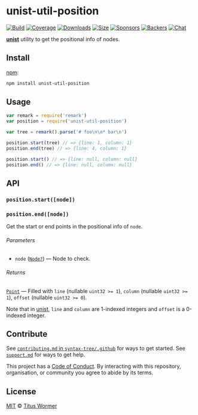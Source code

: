 # unist-util-position

[![Build][build-badge]][build]
[![Coverage][coverage-badge]][coverage]
[![Downloads][downloads-badge]][downloads]
[![Size][size-badge]][size]
[![Sponsors][sponsors-badge]][collective]
[![Backers][backers-badge]][collective]
[![Chat][chat-badge]][chat]

[**unist**][unist] utility to get the positional info of nodes.

## Install

[npm][]:

```sh
npm install unist-util-position
```

## Usage

```js
var remark = require('remark')
var position = require('unist-util-position')

var tree = remark().parse('# foo\n\n* bar\n')

position.start(tree) // => {line: 1, column: 1}
position.end(tree) // => {line: 4, column: 1}

position.start() // => {line: null, column: null}
position.end() // => {line: null, column: null}
```

## API

### `position.start([node])`

### `position.end([node])`

Get the start or end points in the positional info of `node`.

###### Parameters

*   `node` ([`Node?`][node]) — Node to check.

###### Returns

[`Point`][point] — Filled with `line` (nullable `uint32 >= 1`),
`column` (nullable `uint32 >= 1`), `offset` (nullable `uint32 >= 0`).

Note that in [unist][], `line` and `column` are 1-indexed integers and
`offset` is a 0-indexed integer.

## Contribute

See [`contributing.md` in `syntax-tree/.github`][contributing] for ways to get
started.
See [`support.md`][support] for ways to get help.

This project has a [Code of Conduct][coc].
By interacting with this repository, organisation, or community you agree to
abide by its terms.

## License

[MIT][license] © [Titus Wormer][author]

<!-- Definitions -->

[build-badge]: https://img.shields.io/travis/syntax-tree/unist-util-position.svg

[build]: https://travis-ci.org/syntax-tree/unist-util-position

[coverage-badge]: https://img.shields.io/codecov/c/github/syntax-tree/unist-util-position.svg

[coverage]: https://codecov.io/github/syntax-tree/unist-util-position

[downloads-badge]: https://img.shields.io/npm/dm/unist-util-position.svg

[downloads]: https://www.npmjs.com/package/unist-util-position

[size-badge]: https://img.shields.io/bundlephobia/minzip/unist-util-position.svg

[size]: https://bundlephobia.com/result?p=unist-util-position

[sponsors-badge]: https://opencollective.com/unified/sponsors/badge.svg

[backers-badge]: https://opencollective.com/unified/backers/badge.svg

[collective]: https://opencollective.com/unified

[chat-badge]: https://img.shields.io/badge/join%20the%20community-on%20spectrum-7b16ff.svg

[chat]: https://spectrum.chat/unified/syntax-tree

[license]: license

[author]: https://wooorm.com

[npm]: https://docs.npmjs.com/cli/install

[contributing]: https://github.com/syntax-tree/.github/blob/master/contributing.md

[support]: https://github.com/syntax-tree/.github/blob/master/support.md

[coc]: https://github.com/syntax-tree/.github/blob/master/code-of-conduct.md

[unist]: https://github.com/syntax-tree/unist

[node]: https://github.com/syntax-tree/unist#node

[point]: https://github.com/syntax-tree/unist#point
